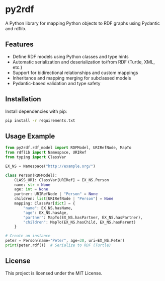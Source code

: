 # py2rdf

A Python library for mapping Python objects to RDF graphs using Pydantic and rdflib.

## Features
- Define RDF models using Python classes and type hints
- Automatic serialization and deserialization to/from RDF (Turtle, XML, etc.)
- Support for bidirectional relationships and custom mappings
- Inheritance and mapping merging for subclassed models
- Pydantic-based validation and type safety

## Installation

Install dependencies with pip:

```bash
pip install -r requirements.txt
```

## Usage Example

```python
from py2rdf.rdf_model import RDFModel, URIRefNode, MapTo
from rdflib import Namespace, URIRef
from typing import ClassVar

EX_NS = Namespace("http://example.org/")

class Person(RDFModel):
    CLASS_URI: ClassVar[URIRef] = EX_NS.Person
    name: str = None
    age: int = None
    partner: URIRefNode | "Person" = None
    children: list[URIRefNode | "Person"] = None
    mapping: ClassVar[dict] = {
        "name": EX_NS.hasName,
        "age": EX_NS.hasAge,
        "partner": MapTo(EX_NS.hasPartner, EX_NS.hasPartner),
        "children": MapTo(EX_NS.hasChild, EX_NS.hasParent)
    }

# Create an instance
peter = Person(name="Peter", age=30, uri=EX_NS.Peter)
print(peter.rdf())  # Serialize to RDF (Turtle)
```


## License

This project is licensed under the MIT License. 
